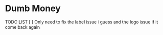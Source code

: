 # Dumb Money

TODO LIST
[ ] Only need to fix the label issue i guess and the logo issue if it come back again
